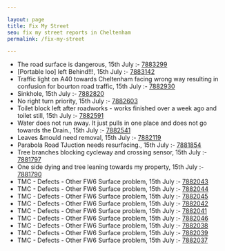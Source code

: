 ```yaml
---

layout: page
title: Fix My Street
seo: fix my street reports in Cheltenham
permalink: /fix-my-street

---
```


<!-- fix_marker starts -->

- The road surface is dangerous, 15th July :- [7883299](https://www.fixmystreet.com/report/7883299)
- [Portable loo] left Behind!!!, 15th July :- [7883142](https://www.fixmystreet.com/report/7883142)
- Traffic light on A40 towards Cheltenham facing wrong way resulting in confusion for bourton road traffic, 15th July :- [7882930](https://www.fixmystreet.com/report/7882930)
- Sinkhole, 15th July :- [7882820](https://www.fixmystreet.com/report/7882820)
- No right turn priority, 15th July :- [7882603](https://www.fixmystreet.com/report/7882603)
- Toilet block left after roadworks - works finished over a week ago and toilet still, 15th July :- [7882591](https://www.fixmystreet.com/report/7882591)
- Water does not run away. It just pulls in one place and does not go towards the Drain., 15th July :- [7882541](https://www.fixmystreet.com/report/7882541)
- Leaves &mould need removal, 15th July :- [7882119](https://www.fixmystreet.com/report/7882119)
- Parabola Road TJuction needs resurfacing., 15th July :- [7881854](https://www.fixmystreet.com/report/7881854)
- Tree branches blocking cycleway and crossing sensor, 15th July :- [7881797](https://www.fixmystreet.com/report/7881797)
- One side dying and tree leaning towards my property, 15th July :- [7881790](https://www.fixmystreet.com/report/7881790)
- TMC - Defects - Other FW6  Surface problem, 15th July :- [7882043](https://www.fixmystreet.com/report/7882043)
- TMC - Defects - Other FW6  Surface problem, 15th July :- [7882044](https://www.fixmystreet.com/report/7882044)
- TMC - Defects - Other FW6  Surface problem, 15th July :- [7882045](https://www.fixmystreet.com/report/7882045)
- TMC - Defects - Other FW6  Surface problem, 15th July :- [7882042](https://www.fixmystreet.com/report/7882042)
- TMC - Defects - Other FW6  Surface problem, 15th July :- [7882041](https://www.fixmystreet.com/report/7882041)
- TMC - Defects - Other FW6  Surface problem, 15th July :- [7882046](https://www.fixmystreet.com/report/7882046)
- TMC - Defects - Other FW6  Surface problem, 15th July :- [7882038](https://www.fixmystreet.com/report/7882038)
- TMC - Defects - Other FW6  Surface problem, 15th July :- [7882039](https://www.fixmystreet.com/report/7882039)
- TMC - Defects - Other FW6  Surface problem, 15th July :- [7882037](https://www.fixmystreet.com/report/7882037)

<!-- fix_marker ends -->